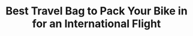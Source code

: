 ---
layout: community
category: community
title: "Best Travel Bag to Pack Your Bike in for an International Flight"
description: " Best travel bag to pack your Gravel bike in for an international flight?  Obvious goal is to have zero damage to bike and 2nd goal is to minimize how much of the bike I have to disassemble. "
isTopLevel: false
isSingleLevel: false
isArticle: false
datePublished: 2022-09-29 15:02:00 +0300
dateModified: 2022-09-29 15:02:00 +0300
published: false
---